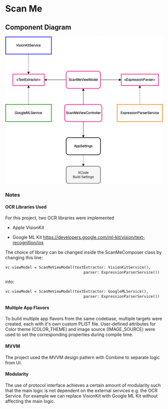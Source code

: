 # Scan Me

## Component Diagram

![ScanMe](ScanMe.png)

### **Notes**

#### **OCR Libraries Used**

For this project, two OCR libraries were implemented

- Apple VisionKit
  
- Google ML Kit
<https://developers.google.com/ml-kit/vision/text-recognition/ios>

The choice of library can be changed inside the ScanMeComposer class by changing this line:

    vc.viewModel = ScanMeViewModel(textExtractor: VisionKitService(),
                                       parser: ExpressionParserService())
into:

    vc.viewModel = ScanMeViewModel(textExtractor: GoogleMLService(),
                                       parser: ExpressionParserService())

#### **Multiple App Flavors**

To build multiple app flavors from the same codebase, multiple targets were created, each with it's own custom PLIST file. User-defined attributes for Color theme (COLOR_THEME) and image source (IMAGE_SOURCE) were used to set the corresponding properties during compile time.

#### **MVVM**

The project used the MVVM design pattern with Combine to separate logic from UI.

#### **Modularity**

The use of protocol interface achieves a certain amount of modularity such that the main logic is not dependent on the external services e.g. the OCR Service. For example we can replace VisionKit with Google ML Kit without affecting the main logic.
